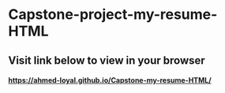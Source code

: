 # Capstone-project-my-resume-HTML
## Visit link below to view in your browser
#### https://ahmed-loyal.github.io/Capstone-my-resume-HTML/
